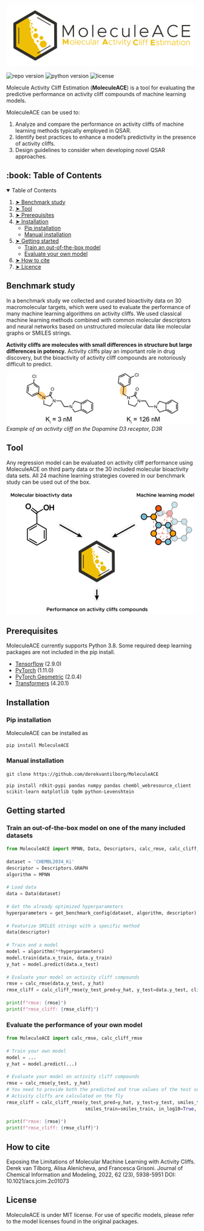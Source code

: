 ![MolDox logo](img/MoleculeACE.png?raw=true "Title")

![repo version](https://img.shields.io/badge/Version-v.%202.0-green)
![python version](https://img.shields.io/badge/python-v.3.8-blue)
![license](https://img.shields.io/badge/license-MIT-orange)

Molecule Activity Cliff Estimation (**MoleculeACE**) is a tool for evaluating the predictive performance on activity cliff compounds of machine learning models. 

MoleculeACE can be used to:
1) Analyze and compare the performance on activity cliffs of machine learning methods typically employed in 
QSAR.
2) Identify best practices to enhance a model’s predictivity in the presence of activity cliffs.
3) Design guidelines to consider when developing novel QSAR approaches. 


<!-- TABLE OF CONTENTS -->
<h2 id="table-of-contents"> :book: Table of Contents</h2>


<details open="open">
  <summary>Table of Contents</summary>
  <ol>
    <li><a href="#Benchmark study"> ➤ Benchmark study</a></li>
    <li><a href="#Tool"> ➤ Tool</a></li>
    <li><a href="#Prerequisites"> ➤ Prerequisites</a></li>
    <li>
          <a href="#Installation"> ➤ Installation</a>
          <ul>
            <li><a href="#Pip-installation">Pip installation</a></li>
            <li><a href="#Manual-installation">Manual installation</a></li>
          </ul>
    </li>
    <li>
          <a href="#Getting-started"> ➤ Getting started</a>
          <ul>
            <li><a href="#train-model">Train an out-of-the-box model</a></li>
            <li><a href="#eval-own-model">Evaluate your own model</a></li>
          </ul>
    </li>
    <li><a href="#How-to-cite"> ➤ How to cite</a></li>
    <li><a href="#License"> ➤ Licence</a></li>
  </ol>
</details>




<!-- Benchmark study-->
<h2 id="benchmark-study">Benchmark study</h2>


In a benchmark study we collected and curated bioactivity data on 30 macromolecular targets, which were used to evaluate 
the performance of many machine learning algorithms on activity cliffs. We used classical machine learning methods
combined with common molecular descriptors and neural networks based on unstructured molecular data like molecular 
graphs or SMILES strings.

**Activity cliffs are molecules with small differences in structure but large differences in potency.** Activity cliffs
play an important role in drug discovery, but the bioactivity of activity cliff compounds are notoriously difficult to 
predict. 

![Activity cliff example](img/cliff_example.png?raw=true "activity_cliff_example")
*Example of an activity cliff on the Dopamine D3 receptor, D3R*

<!-- Tool-->
<h2 id="Tool">Tool</h2>


Any regression model can be evaluated on activity cliff performance using MoleculeACE on third party data or the 30
included molecular bioactivity data sets. All 24 machine learning strategies covered in our benchmark study can be used 
out of the box.

![MolDox logo](img/moleculeACE_example.png?raw=true "activity_cliff_example")


<!-- Prerequisites-->
<h2 id="Prerequisites">Prerequisites</h2>

MoleculeACE currently supports Python 3.8. Some required deep learning packages are not included in the pip install. 
- [Tensorflow](https://www.tensorflow.org/) (2.9.0)
- [PyTorch](https://pytorch.org/) (1.11.0)
- [PyTorch Geometric](https://pytorch-geometric.readthedocs.io/en/latest/) (2.0.4)
- [Transformers](https://huggingface.co/docs/transformers/installation) (4.20.1)

<!-- Installation-->
<h2 id="Installation">Installation</h2>

<h3 id="Pip-installation"> Pip installation</h3>
MoleculeACE can be installed as

```pip install MoleculeACE```

<h3 id="Manual-installation"> Manual installation</h3>

```git clone https://github.com/derekvantilborg/MoleculeACE```

```
pip install rdkit-pypi pandas numpy pandas chembl_webresource_client scikit-learn matplotlib tqdm python-Levenshtein
```

<!-- Getting started-->
<h2 id="Getting-started">Getting started</h2>

<h3 id="train-model"> Train an out-of-the-box model on one of the many included datasets</h3>

```python
from MoleculeACE import MPNN, Data, Descriptors, calc_rmse, calc_cliff_rmse, get_benchmark_config

dataset = 'CHEMBL2034_Ki'
descriptor = Descriptors.GRAPH
algorithm = MPNN

# Load data
data = Data(dataset)

# Get the already optimized hyperparameters
hyperparameters = get_benchmark_config(dataset, algorithm, descriptor)

# Featurize SMILES strings with a specific method
data(descriptor)

# Train and a model
model = algorithm(**hyperparameters)
model.train(data.x_train, data.y_train)
y_hat = model.predict(data.x_test)

# Evaluate your model on activity cliff compounds
rmse = calc_rmse(data.y_test, y_hat)
rmse_cliff = calc_cliff_rmse(y_test_pred=y_hat, y_test=data.y_test, cliff_mols_test=data.cliff_mols_test)

print(f"rmse: {rmse}")
print(f"rmse_cliff: {rmse_cliff}")
```

<h3 id="eval-own-model"> Evaluate the performance of your own model</h3>

```python
from MoleculeACE import calc_rmse, calc_cliff_rmse

# Train your own model
model = ...
y_hat = model.predict(...)

# Evaluate your model on activity cliff compounds
rmse = calc_rmse(y_test, y_hat)
# You need to provide both the predicted and true values of the test set + train labels + the train and test molecules
# Activity cliffs are calculated on the fly
rmse_cliff = calc_cliff_rmse(y_test_pred=y_hat, y_test=y_test, smiles_test=smiles_test, y_train=y_train, 
                             smiles_train=smiles_train, in_log10=True, similarity=0.9, potency_fold=10)

print(f"rmse: {rmse}")
print(f"rmse_cliff: {rmse_cliff}")
```

<!-- How to cite-->
<h2 id="How-to-cite">How to cite</h2>

Exposing the Limitations of Molecular Machine Learning with Activity Cliffs. Derek van Tilborg, Alisa Alenicheva, and Francesca Grisoni.
Journal of Chemical Information and Modeling, 2022, 62 (23), 5938-5951
DOI: 10.1021/acs.jcim.2c01073   


<!-- License-->
<h2 id="License">License</h2>

MoleculeACE is under MIT license. For use of specific models, please refer to the model licenses found in the original 
packages.
